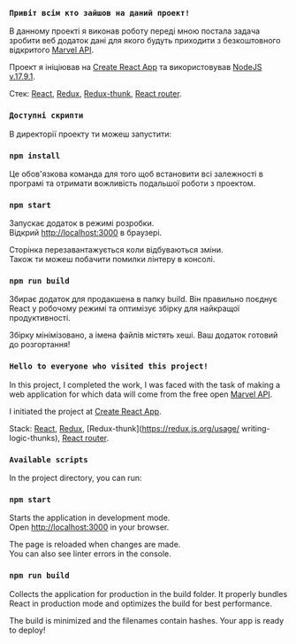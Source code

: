 ### `Привіт всім кто зайшов на даний проект!`

В данному проекті я виконав роботу переді мною постала задача зробити веб додаток дані для якого будуть приходити з безкоштовного відкритого [Marvel API](https://developer.marvel.com/).

Проект я ініціював на [Create React App](https://create-react-app.dev/) та використовував [NodeJS v.17.9.1](https://nodejs.org/fr/blog/release/v17.9.1/).

Стек:
[React](https://uk.reactjs.org/), [Redux](https://redux.js.org/), [Redux-thunk](https://redux.js.org/usage/writing-logic-thunks), [React router](https://reactrouter.com/en/main).

### `Доступні скрипти`

В директорії проекту ти можеш запустити:

### `npm install`

Це обов'язкова команда для того щоб встановити всі залежності в програмі та отримати вожливість подальшої роботи з проектом.

### `npm start`

Запускає додаток в режимі розробки.\
Відкрий [http://localhost:3000](http://localhost:3000) в браузері.

Сторінка перезавантажується коли відбуваються зміни.\
Також ти можеш побачити помилки лінтеру в консолі.

### `npm run build`

Збирає додаток для продакшена в папку build.
Він правильно поєднує React у робочому режимі та оптимізує збірку для найкращої продуктивності.

Збірку мінімізовано, а імена файлів містять хеші.
Ваш додаток готовий до розгортання!

### `Hello to everyone who visited this project!`

In this project, I completed the work, I was faced with the task of making a web application for which data will come from the free open [Marvel API](https://developer.marvel.com/).

I initiated the project at [Create React App](https://create-react-app.dev/).

Stack:
[React](https://uk.reactjs.org/), [Redux](https://redux.js.org/), [Redux-thunk](https://redux.js.org/usage/ writing-logic-thunks), [React router](https://reactrouter.com/en/main).

### `Available scripts`

In the project directory, you can run:

### `npm start`

Starts the application in development mode.\
Open [http://localhost:3000](http://localhost:3000) in your browser.

The page is reloaded when changes are made.\
You can also see linter errors in the console.

### `npm run build`

Collects the application for production in the build folder.
It properly bundles React in production mode and optimizes the build for best performance.

The build is minimized and the filenames contain hashes.
Your app is ready to deploy!
